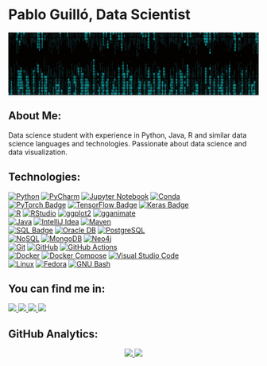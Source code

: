 # Pablo Guilló, Data Scientist

<img align='center' src= https://github.com/pguillo02/pguillo02/blob/main/header-banner.jpg  >

## About Me:

Data science student with experience in Python, Java, R and similar data science languages and technologies. Passionate about data science and data visualization.

## Technologies:

[![Python](https://img.shields.io/badge/Python-3776AB?style=for-the-badge&logo=python&logoColor=white&labelColor=3776AB)](https://www.python.org/)
[![PyCharm](https://img.shields.io/badge/PyCharm-000000?style=for-the-badge&logo=PyCharm&logoColor=white&labelColor=000000)](https://www.jetbrains.com/es-es/pycharm/)
[![Jupyter Notebook](https://img.shields.io/badge/Jupyter_Notebook-F37626?style=for-the-badge&logo=Jupyter&logoColor=white&labelColor=F37626)](https://jupyter.org/)
[![Conda](https://img.shields.io/badge/Conda-44A833?style=for-the-badge&logo=anaconda&logoColor=white&labelColor=44A833)](https://conda.io/projects/conda/en/latest/user-guide/install/index.html)
</br>
[![PyTorch Badge](https://img.shields.io/badge/PyTorch-EE4C2C?style=for-the-badge&logo=pytorch&logoColor=white&labelColor=EE4C2C)](https://pytorch.org/)
[![TensorFlow Badge](https://img.shields.io/badge/TensorFlow-FF6F00?style=for-the-badge&logo=tensorflow&logoColor=white&labelColor=FF6F00)](https://www.tensorflow.org/?hl=es-419)
[![Keras Badge](https://img.shields.io/badge/Keras-D00000?style=for-the-badge&logo=keras&logoColor=white&labelColor=D00000)](https://keras.io/)
</br>
[![R](https://img.shields.io/badge/R-276DC3?style=for-the-badge&logo=r&logoColor=white&labelColor=276DC3)](https://www.r-project.org/)
[![RStudio](https://img.shields.io/badge/RStudio-75AADB?style=for-the-badge&logo=RStudio&logoColor=white&labelColor=75AADB)](https://www.r-project.org/)
[![ggplot2](https://img.shields.io/badge/ggplot2-EE7733?style=for-the-badge&logo=R&logoColor=white&labelColor=EE7733)](https://ggplot2.tidyverse.org/)
[![gganimate](https://img.shields.io/badge/gganimate-FF99CC?style=for-the-badge&logo=R&logoColor=white&labelColor=FF99CC)](https://gganimate.com/)
</br>
[![Java](https://img.shields.io/badge/Java-007396?style=for-the-badge&logo=openjdk&logoColor=white&labelColor=007396)](https://www.java.com/es/)
[![IntelliJ Idea](https://img.shields.io/badge/IntelliJ_Idea-000000?style=for-the-badge&logo=intellijidea&logoColor=white&labelColor=000000)](https://www.jetbrains.com/es-es/idea/)
[![Maven](https://img.shields.io/badge/Maven-C71A36?style=for-the-badge&logo=apache-maven&logoColor=white&labelColor=C71A36)](https://maven.apache.org/)
</br>
[![SQL Badge](https://img.shields.io/badge/SQL-025E8C?style=for-the-badge&logo=sql&logoColor=white&labelColor=025E8C)](https://en.wikipedia.org/wiki/SQL)
[![Oracle DB](https://img.shields.io/badge/Oracle_DB-FF6600?style=for-the-badge&logo=oracle&logoColor=white&labelColor=FF6600)](https://www.oracle.com/es/database/)
[![PostgreSQL](https://img.shields.io/badge/PostgreSQL-336791?style=for-the-badge&logo=postgresql&logoColor=white&labelColor=336791)](https://www.postgresql.org/)
</br>
[![NoSQL](https://img.shields.io/badge/NoSQL-333333?style=for-the-badge)](https://en.wikipedia.org/wiki/NoSQL)
[![MongoDB](https://img.shields.io/badge/MongoDB-47A248?style=for-the-badge&logo=mongodb&logoColor=white&labelColor=47A248)](https://www.mongodb.com/)
[![Neo4j](https://img.shields.io/badge/Neo4j-008CC1?style=for-the-badge&logo=neo4j&logoColor=white&labelColor=008CC1)](https://neo4j.com/)
</br>
[![Git](https://img.shields.io/badge/Git-F05032?style=for-the-badge&logo=git&logoColor=white&labelColor=F05032)](https://git-scm.com/)
[![GitHub](https://img.shields.io/badge/GitHub-181717?style=for-the-badge&logo=github&logoColor=white&labelColor=181717)](https://github.com/)
[![GitHub Actions](https://img.shields.io/badge/GitHub%20Actions-blue?style=for-the-badge&logo=github-actions&logoColor=white)](https://github.com/features/actions)
</br>
[![Docker](https://img.shields.io/badge/Docker-2496ED?style=for-the-badge&logo=docker&logoColor=white&labelColor=2496ED)](https://www.docker.com/)
[![Docker Compose](https://img.shields.io/badge/Docker_Compose-2496ED?style=for-the-badge&logo=docker&logoColor=white&labelColor=2496ED)](https://docs.docker.com/compose/)
[![Visual Studio Code](https://img.shields.io/badge/VS_Code-007ACC?style=for-the-badge&logo=visual-studio-code&logoColor=white&labelColor=007ACC)](https://code.visualstudio.com/)
</br>
[![Linux](https://img.shields.io/badge/Linux-FCC624?style=for-the-badge&logo=linux&logoColor=black&labelColor=FCC624)](https://es.wikipedia.org/wiki/GNU/Linux)
[![Fedora](https://img.shields.io/badge/Fedora-294172?style=for-the-badge&logo=fedora&logoColor=white&labelColor=294172)](https://fedoraproject.org/)
[![GNU Bash](https://img.shields.io/badge/GNU_Bash-4EAA25?style=for-the-badge&logo=gnu-bash&logoColor=white&labelColor=4EAA25)](https://www.gnu.org/software/bash/)
</br>

## You can find me in:

<a href="https://www.linkedin.com/in/pabloguillojimenez" target="_blank">
<img src="https://img.shields.io/badge/LinkedIn-0077B5?style=for-the-badge&logo=linkedin&logoColor=white" />
</a>

<a href="https://www.kaggle.com/pguillo02" target="_blank">
  <img src="https://img.shields.io/badge/Kaggle-20BEFF?style=for-the-badge&logo=kaggle&logoColor=white" />
</a>

<a href="https://www.instagram.com/pguillo02/" target="_blank">
  <img src="https://img.shields.io/badge/Instagram-E4405F?style=for-the-badge&logo=instagram&logoColor=white" />
</a>

<a href="mailto:pabloguilloprofesional@gmail.com" target="_blank">
  <img src="https://img.shields.io/badge/Professional%20Email-FF0000?style=for-the-badge&logo=gmail&logoColor=white" />
</a>
</br>

## GitHub Analytics:

<p align="center">
<a href="https://github.com/pguillo02">
  <img height="165em" src="https://github-readme-stats-eight-theta.vercel.app/api?username=pguillo02&show_icons=true&theme=highcontrast&include_all_commits=true&count_private=true"/>
  <img height="165em" src="https://github-readme-stats-eight-theta.vercel.app/api/top-langs/?username=pguillo02&layout=compact&langs_count=8&theme=highcontrast"/>
</a>
</p>
